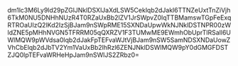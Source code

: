 dm1lc3M6Ly9ld29pZGlJNklDSXlJaXdLSW5Ceklqb2dJakl6TTNZeUxtTnZiVjh6TkM0NU5DNHhNUzR4T0RZaUxBb2lZV1JrSWpvZ0lqTTBMamswTGpFeExqRTROaUlzQ2lKd2IzSjBJam9nSWpRME15SXNDaUpwWkNJNklDSTNPR00zWldZNE5pMHhNVGN5TFRRM05qQXRZV1F3TUMwME9EWmhObUprTlRSall6UWlMQW9pWVdsa0lqb2dJakFpTEFvaWJtVjBJam9nSW5SamNDSXNDaUowZVhCbElqb2dJbTV2Ym1VaUxBb2lhRzl6ZENJNklDSWlMQW9pY0dGMGFDSTZJQ0lpTEFvaWRHeHpJam9nSWlJS2ZRbz0=
